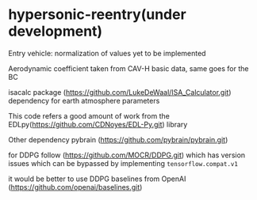 # hypersonic-reentry(under development)
<Trajectory optimization of hypersonic reentry vehicle>
 
Entry vehicle: normalization of values yet to be implemented 

Aerodynamic coefficient taken from CAV-H basic data, same goes for the BC

isacalc package (https://github.com/LukeDeWaal/ISA_Calculator.git) dependency for earth atmosphere parameters

This code refers a good amount of work from the EDLpy(https://github.com/CDNoyes/EDL-Py.git) library

 Other dependency pybrain (https://github.com/pybrain/pybrain.git)
 
for DDPG follow (https://github.com/MOCR/DDPG.git) which has version issues which can be bypassed by implementing ```tensorflow.compat.v1```
 
 it would be better to use DDPG baselines from OpenAI (https://github.com/openai/baselines.git)
